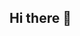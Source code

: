 ## Hi there 👋

<!--
**VanceR2000/VanceR2000** is a ✨ _special_ ✨ repository because its `README.md` (this file) appears on your GitHub profile.

I am currently pursuing a Bachelor of Arts in Information and Computer Sciences at the University of Hawaiʻi at Mānoa, with an expected graduation date of May 2026, and applying for a Masters degree in Library Science. My studies focus on algorithm design, software development, and data structures. I’m passionate about solving real-world problems through code and am particularly interested in areas such as systems programming, simulation, and user-centered software design. I am actively building a strong foundation in both theoretical and applied computer science, and I look forward to contributing to innovative projects in the tech industry.

Interests:
  1. I enjoy watching movies and playing video games.
  2. Reading is my all time favorite time passer.
  3. Building Lego with or without the instructions.
